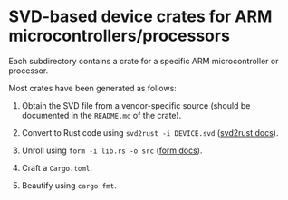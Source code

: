 # SVD-based device crates for ARM microcontrollers/processors

Each subdirectory contains a crate for a specific ARM microcontroller or processor.

Most crates have been generated as follows:

1. Obtain the SVD file from a vendor-specific source (should be documented in the `README.md` of the crate).

2. Convert to Rust code using `svd2rust -i DEVICE.svd` ([svd2rust docs](https://docs.rs/svd2rust/)).

3. Unroll using `form -i lib.rs -o src` ([form docs](https://docs.rs/form/)).

4. Craft a `Cargo.toml`.

5. Beautify using `cargo fmt`.
